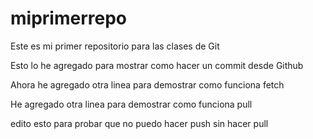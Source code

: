 # miprimerrepo
Este es mi primer repositorio para las clases de Git

Esto lo he agregado para mostrar como hacer un commit desde Github

Ahora he agregado otra linea para demostrar como funciona fetch

He agregado otra linea para demostrar como funciona pull

edito esto para probar que no puedo hacer push sin hacer pull
